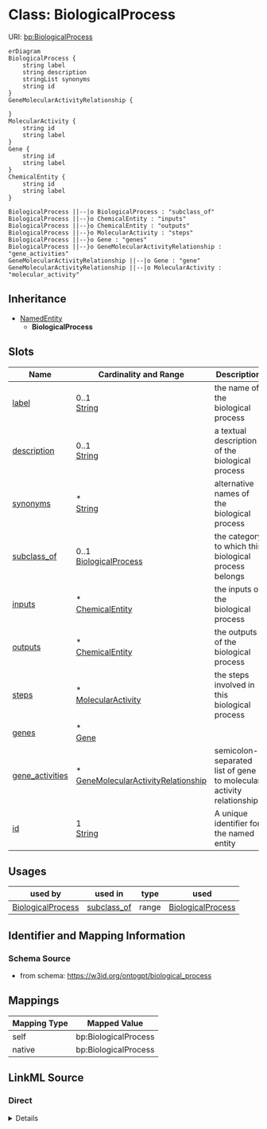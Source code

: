 

# Class: BiologicalProcess



URI: [bp:BiologicalProcess](http://w3id.org/ontogpt/biological-process-templateBiologicalProcess)



```mermaid
erDiagram
BiologicalProcess {
    string label  
    string description  
    stringList synonyms  
    string id  
}
GeneMolecularActivityRelationship {

}
MolecularActivity {
    string id  
    string label  
}
Gene {
    string id  
    string label  
}
ChemicalEntity {
    string id  
    string label  
}

BiologicalProcess ||--|o BiologicalProcess : "subclass_of"
BiologicalProcess ||--}o ChemicalEntity : "inputs"
BiologicalProcess ||--}o ChemicalEntity : "outputs"
BiologicalProcess ||--}o MolecularActivity : "steps"
BiologicalProcess ||--}o Gene : "genes"
BiologicalProcess ||--}o GeneMolecularActivityRelationship : "gene_activities"
GeneMolecularActivityRelationship ||--|o Gene : "gene"
GeneMolecularActivityRelationship ||--|o MolecularActivity : "molecular_activity"

```




## Inheritance
* [NamedEntity](NamedEntity.md)
    * **BiologicalProcess**



## Slots

| Name | Cardinality and Range | Description | Inheritance |
| ---  | --- | --- | --- |
| [label](label.md) | 0..1 <br/> [String](String.md) | the name of the biological process | direct |
| [description](description.md) | 0..1 <br/> [String](String.md) | a textual description of the biological process | direct |
| [synonyms](synonyms.md) | * <br/> [String](String.md) | alternative names of the biological process | direct |
| [subclass_of](subclass_of.md) | 0..1 <br/> [BiologicalProcess](BiologicalProcess.md) | the category to which this biological process belongs | direct |
| [inputs](inputs.md) | * <br/> [ChemicalEntity](ChemicalEntity.md) | the inputs of the biological process | direct |
| [outputs](outputs.md) | * <br/> [ChemicalEntity](ChemicalEntity.md) | the outputs of the biological process | direct |
| [steps](steps.md) | * <br/> [MolecularActivity](MolecularActivity.md) | the steps involved in this biological process | direct |
| [genes](genes.md) | * <br/> [Gene](Gene.md) |  | direct |
| [gene_activities](gene_activities.md) | * <br/> [GeneMolecularActivityRelationship](GeneMolecularActivityRelationship.md) | semicolon-separated list of gene to molecular activity relationships | direct |
| [id](id.md) | 1 <br/> [String](String.md) | A unique identifier for the named entity | [NamedEntity](NamedEntity.md) |





## Usages

| used by | used in | type | used |
| ---  | --- | --- | --- |
| [BiologicalProcess](BiologicalProcess.md) | [subclass_of](subclass_of.md) | range | [BiologicalProcess](BiologicalProcess.md) |






## Identifier and Mapping Information







### Schema Source


* from schema: https://w3id.org/ontogpt/biological_process





## Mappings

| Mapping Type | Mapped Value |
| ---  | ---  |
| self | bp:BiologicalProcess |
| native | bp:BiologicalProcess |





## LinkML Source

<!-- TODO: investigate https://stackoverflow.com/questions/37606292/how-to-create-tabbed-code-blocks-in-mkdocs-or-sphinx -->

### Direct

<details>
```yaml
name: BiologicalProcess
from_schema: https://w3id.org/ontogpt/biological_process
is_a: NamedEntity
attributes:
  label:
    name: label
    description: the name of the biological process
    from_schema: https://w3id.org/ontogpt/biological_process
    rank: 1000
    domain_of:
    - BiologicalProcess
    - NamedEntity
  description:
    name: description
    description: a textual description of the biological process
    from_schema: https://w3id.org/ontogpt/biological_process
    rank: 1000
    domain_of:
    - BiologicalProcess
  synonyms:
    name: synonyms
    description: alternative names of the biological process
    from_schema: https://w3id.org/ontogpt/biological_process
    rank: 1000
    multivalued: true
    domain_of:
    - BiologicalProcess
  subclass_of:
    name: subclass_of
    description: the category to which this biological process belongs
    from_schema: https://w3id.org/ontogpt/biological_process
    rank: 1000
    domain_of:
    - BiologicalProcess
    range: BiologicalProcess
  inputs:
    name: inputs
    description: the inputs of the biological process
    from_schema: https://w3id.org/ontogpt/biological_process
    rank: 1000
    multivalued: true
    domain_of:
    - BiologicalProcess
    range: ChemicalEntity
  outputs:
    name: outputs
    description: the outputs of the biological process
    from_schema: https://w3id.org/ontogpt/biological_process
    rank: 1000
    multivalued: true
    domain_of:
    - BiologicalProcess
    range: ChemicalEntity
  steps:
    name: steps
    description: the steps involved in this biological process
    from_schema: https://w3id.org/ontogpt/biological_process
    rank: 1000
    multivalued: true
    domain_of:
    - BiologicalProcess
    range: MolecularActivity
  genes:
    name: genes
    from_schema: https://w3id.org/ontogpt/biological_process
    rank: 1000
    multivalued: true
    domain_of:
    - BiologicalProcess
    range: Gene
  gene_activities:
    name: gene_activities
    description: semicolon-separated list of gene to molecular activity relationships
    from_schema: https://w3id.org/ontogpt/biological_process
    rank: 1000
    multivalued: true
    domain_of:
    - BiologicalProcess
    range: GeneMolecularActivityRelationship
tree_root: true

```
</details>

### Induced

<details>
```yaml
name: BiologicalProcess
from_schema: https://w3id.org/ontogpt/biological_process
is_a: NamedEntity
attributes:
  label:
    name: label
    description: the name of the biological process
    from_schema: https://w3id.org/ontogpt/biological_process
    rank: 1000
    alias: label
    owner: BiologicalProcess
    domain_of:
    - BiologicalProcess
    - NamedEntity
    range: string
  description:
    name: description
    description: a textual description of the biological process
    from_schema: https://w3id.org/ontogpt/biological_process
    rank: 1000
    alias: description
    owner: BiologicalProcess
    domain_of:
    - BiologicalProcess
    range: string
  synonyms:
    name: synonyms
    description: alternative names of the biological process
    from_schema: https://w3id.org/ontogpt/biological_process
    rank: 1000
    multivalued: true
    alias: synonyms
    owner: BiologicalProcess
    domain_of:
    - BiologicalProcess
    range: string
  subclass_of:
    name: subclass_of
    description: the category to which this biological process belongs
    from_schema: https://w3id.org/ontogpt/biological_process
    rank: 1000
    alias: subclass_of
    owner: BiologicalProcess
    domain_of:
    - BiologicalProcess
    range: BiologicalProcess
  inputs:
    name: inputs
    description: the inputs of the biological process
    from_schema: https://w3id.org/ontogpt/biological_process
    rank: 1000
    multivalued: true
    alias: inputs
    owner: BiologicalProcess
    domain_of:
    - BiologicalProcess
    range: ChemicalEntity
  outputs:
    name: outputs
    description: the outputs of the biological process
    from_schema: https://w3id.org/ontogpt/biological_process
    rank: 1000
    multivalued: true
    alias: outputs
    owner: BiologicalProcess
    domain_of:
    - BiologicalProcess
    range: ChemicalEntity
  steps:
    name: steps
    description: the steps involved in this biological process
    from_schema: https://w3id.org/ontogpt/biological_process
    rank: 1000
    multivalued: true
    alias: steps
    owner: BiologicalProcess
    domain_of:
    - BiologicalProcess
    range: MolecularActivity
  genes:
    name: genes
    from_schema: https://w3id.org/ontogpt/biological_process
    rank: 1000
    multivalued: true
    alias: genes
    owner: BiologicalProcess
    domain_of:
    - BiologicalProcess
    range: Gene
  gene_activities:
    name: gene_activities
    description: semicolon-separated list of gene to molecular activity relationships
    from_schema: https://w3id.org/ontogpt/biological_process
    rank: 1000
    multivalued: true
    alias: gene_activities
    owner: BiologicalProcess
    domain_of:
    - BiologicalProcess
    range: GeneMolecularActivityRelationship
  id:
    name: id
    annotations:
      prompt.skip:
        tag: prompt.skip
        value: 'true'
    description: A unique identifier for the named entity
    comments:
    - this is populated during the grounding and normalization step
    from_schema: https://w3id.org/ontogpt/biological_process
    rank: 1000
    identifier: true
    alias: id
    owner: BiologicalProcess
    domain_of:
    - NamedEntity
    - Publication
    range: string
    required: true
tree_root: true

```
</details>